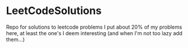 # LeetCodeSolutions
Repo for solutions to leetcode problems
I put about 20% of my problems here, at least the one's I deem interesting
(and when I'm not too lazy add them...)
